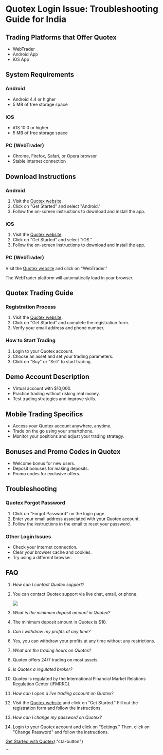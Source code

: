 # Quotex Login Issue: Troubleshooting Guide for India

## Trading Platforms that Offer Quotex

-   WebTrader
-   Android App
-   iOS App

## System Requirements

### Android

-   Android 4.4 or higher
-   5 MB of free storage space

### iOS

-   iOS 10.0 or higher
-   5 MB of free storage space

### PC (WebTrader)

-   Chrome, Firefox, Safari, or Opera browser
-   Stable internet connection

## Download Instructions

### Android

1.  Visit the [Quotex
    website](\%22https://traff.sbs/brokerqxsignup\%22).
2.  Click on "Get Started" and select "Android."
3.  Follow the on-screen instructions to download and install the app.

### iOS

1.  Visit the [Quotex
    website](\%22https://traff.sbs/brokerqxsignup\%22).
2.  Click on "Get Started" and select "iOS."
3.  Follow the on-screen instructions to download and install the app.

### PC (WebTrader)

Visit the [Quotex website](\%22https://traff.sbs/brokerqxsignup\%22) and
click on "WebTrader."

The WebTrader platform will automatically load in your browser.

## Quotex Trading Guide

### Registration Process

1.  Visit the [Quotex
    website](\%22https://traff.sbs/brokerqxsignup\%22).
2.  Click on "Get Started" and complete the registration form.
3.  Verify your email address and phone number.

### How to Start Trading

1.  Login to your Quotex account.
2.  Choose an asset and set your trading parameters.
3.  Click on "Buy" or "Sell" to start trading.

## Demo Account Description

-   Virtual account with \$10,000.
-   Practice trading without risking real money.
-   Test trading strategies and improve skills.

## Mobile Trading Specifics

-   Access your Quotex account anywhere, anytime.
-   Trade on the go using your smartphone.
-   Monitor your positions and adjust your trading strategy.

## Bonuses and Promo Codes in Quotex

-   Welcome bonus for new users.
-   Deposit bonuses for making deposits.
-   Promo codes for exclusive offers.

## Troubleshooting

### Quotex Forgot Password

1.  Click on "Forgot Password" on the login page.
2.  Enter your email address associated with your Quotex account.
3.  Follow the instructions in the email to reset your password.

### Other Login Issues

-   Check your internet connection.
-   Clear your browser cache and cookies.
-   Try using a different browser.

## FAQ

1.  *How can I contact Quotex support?*

2.  You can contact Quotex support via live chat, email, or phone.

    [![](https://static.quotex.io/files/4_en/300_250.jpg)](https://traff.sbs/brokerqxlid)

3.  *What is the minimum deposit amount in Quotex?*

4.  The minimum deposit amount in Quotex is \$10.

5.  *Can I withdraw my profits at any time?*

6.  Yes, you can withdraw your profits at any time without any
    restrictions.

7.  *What are the trading hours on Quotex?*

8.  Quotex offers 24/7 trading on most assets.

9.  *Is Quotex a regulated broker?*

10. Quotex is regulated by the International Financial Market Relations
    Regulation Center (IFMRRC).

11. *How can I open a live trading account on Quotex?*

12. Visit the [Quotex website](\%22https://traff.sbs/brokerqxsignup\%22)
    and click on "Get Started." Fill out the registration form and
    follow the instructions.

13. *How can I change my password on Quotex?*

14. Login to your Quotex account and click on "Settings." Then,
    click on "Change Password" and follow the instructions.

[Get Started with
Quotex](\%22https://traff.sbs/brokerqxsignup\%22){."cta-button"}

\`\`\`

